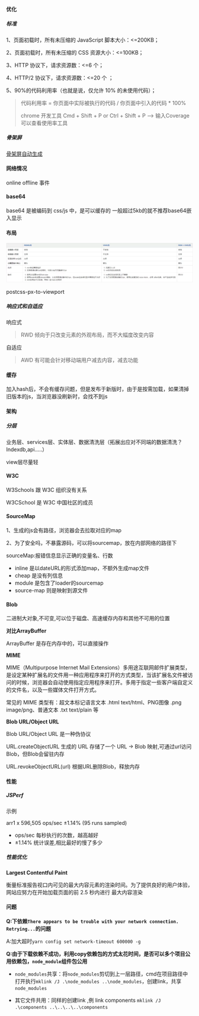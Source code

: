 #### 优化

##### 标准

1、页面初载时，所有未压缩的 JavaScript 脚本大小：<=200KB；

2、页面初载时，所有未压缩的 CSS 资源大小：<=100KB；

3、HTTP 协议下，请求资源数：<=6 个；

4、HTTP/2 协议下，请求资源数：<=20 个 ；

5、90%的代码利用率（也就是说，仅允许 10% 的未使用代码）；

> 代码利用率 = 你页面中实际被执行的代码 / 你页面中引入的代码 * 100%
>
> chrome 开发工具 Cmd + Shift + P or Ctrl + Shift + P --> 输入Coverage可以查看使用率工具



##### 骨架屏

[骨架屏自动生成](https://mp.weixin.qq.com/s/4DAlmuMzyNjDKvaoOU1GoA)



#### 网络情况

online  offline 事件


#### base64
base64 是被编码到 css/js 中，是可以缓存的
一般超过5kb的就不推荐base64嵌入显示



#### 布局

![REM +  *SıpxjZIŞ  Z scss mixin , ](../../../Note.assets/clip_image001.png)

postcss-px-to-viewport

##### 响应式和自适应
响应式	
> RWD 倾向于只改变元素的外观布局，而不大幅度改变内容

自适应	
> AWD 有可能会针对移动端用户减去内容，减去功能


#### 缓存
加入hash后，不会有缓存问题，但是发布于新版时，由于是按需加载，如果清掉旧版本的js，当浏览器没刷新时，会找不到js





#### 架构

##### 分层

业务层、services层、实体层、数据清洗层（拓展出应对不同端的数据清洗？Indexdb,api…..）

view层尽量轻



#### W3C

W3Schools 跟 W3C 组织没有关系

W3CSchool 是 W3C 中国社区的成员



#### SourceMap

1、生成的js会有路径，浏览器会去拉取对应的map

2、为了安全吗，不暴露源码，可以将sourcemap，放在内部网络的路径下



sourceMap:报错信息显示正确的变量名、行数

- inline 是以dateURL的形式添加map，不额外生成map文件
- cheap     是没有列信息
- module 是包含了loader的sourcemap
- source-map     则是映射到源文件



#### Blob

二进制大对象,不可变,可以位于磁盘、高速缓存内存和其他不可用的位置



**对比ArrayBuffer**

ArrayBuffer 是存在内存中的，可以直接操作



**MIME**

MIME（Multipurpose Internet Mail Extensions）多用途互联网邮件扩展类型，是设定某种扩展名的文件用一种应用程序来打开的方式类型，当该扩展名文件被访问的时候，浏览器会自动使用指定应用程序来打开。多用于指定一些客户端自定义的文件名，以及一些媒体文件打开方式。



常见的 MIME 类型有：超文本标记语言文本 .html text/html、PNG图像 .png image/png、普通文本 .txt text/plain 等



**Blob URL/Object URL**

Blob URL/Object URL 是一种伪协议



URL.createObjectURL 生成的 URL 存储了一个 URL → Blob 映射,可通过url访问Blob，但Blob会留驻内存



URL.revokeObjectURL(url) 根据URL删除Blob，释放内存



#### 性能

##### JSPerf



示例

arr1 x 596,505 ops/sec ±1.14% (95 runs sampled)

- ops/sec 每秒执行的次数，越高越好
- ±1.14%  统计误差,相比最好的慢了多少



##### 性能优化

**Largest Contentful Paint**

衡量标准报告视口内可见的最大内容元素的渲染时间。为了提供良好的用户体验，网站应努力在开始加载页面的前 2.5 秒内进行 最大内容渲染

#### 问题

**Q:下依赖`There appears to be trouble with your network connection. Retrying...`的问题**

A:加大超时`yarn config set network-timeout 600000 -g`



**Q:由于下载依赖不成功，利用copy依赖包的方式太花时间，是否可以多个项目公用依赖包，`node_module`组件包公用**

- `node_modules`共享：将`node_modules`剪切到上一层路径，cmd在项目路径中打开执行`mklink /J .\node_modules ..\node_modules`，创建link，共享`node_modules`

- 其它文件共用：同样的创建link ,例 link components `mklink /J .\components ..\..\..\..\components `
